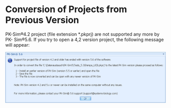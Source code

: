 # Conversion of Projects from Previous Version

PK-Sim®4.2 project \(file extension \*.pkprj\) are not supported any more by PK- Sim®5.6. If you try to open a 4,2 version project, the following message will appear:‌

![Conversion of 4.2 projects is not supported by the 5.6 version of PK-Sim](../../.gitbook/assets/warning_conversion.png)

